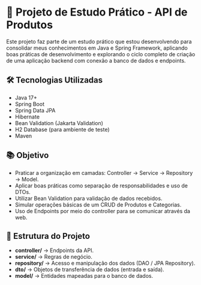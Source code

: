 # 📌 Projeto de Estudo Prático - API de Produtos

Este projeto faz parte de um estudo prático que estou desenvolvendo para consolidar meus conhecimentos em Java e Spring Framework, aplicando boas práticas de desenvolvimento e explorando o ciclo completo de criação de uma aplicação backend com conexão a banco de dados e endpoints.

## 🛠️ Tecnologias Utilizadas
- Java 17+
- Spring Boot
- Spring Data JPA
- Hibernate
- Bean Validation (Jakarta Validation)
- H2 Database (para ambiente de teste)
- Maven

## 📚 Objetivo
- Praticar a organização em camadas: Controller → Service → Repository → Model.  
- Aplicar boas práticas como separação de responsabilidades e uso de DTOs.  
- Utilizar Bean Validation para validação de dados recebidos.  
- Simular operações básicas de um CRUD de Produtos e Categorias.
- Uso de Endpoints por meio do controller para se comunicar através da web.

## 📂 Estrutura do Projeto
- **controller/** → Endpoints da API.  
- **service/** → Regras de negócio.  
- **repository/** → Acesso e manipulação dos dados (DAO / JPA Repository).  
- **dto/** → Objetos de transferência de dados (entrada e saída).  
- **model/** → Entidades mapeadas para o banco de dados.  
